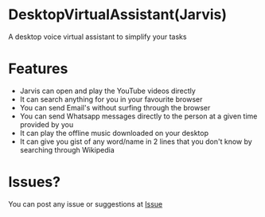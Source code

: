 # DesktopVirtualAssistant(Jarvis)
A desktop voice virtual assistant to simplify your tasks 

# Features
* Jarvis can open and play the YouTube videos directly 
* It can search anything for you in your favourite browser
* You can send Email's without surfing through the browser
* You can send Whatsapp messages directly to the person at a given time provided by you
* It can play the offline music downloaded on your desktop 
* It can give you gist of any word/name in 2 lines that you don't know by searching through Wikipedia

# Issues?
You can post any issue or suggestions at [Issue](https://github.com/ShahDevarsh/DesktopVirtualAssistant/issues)
